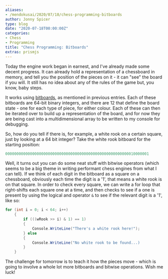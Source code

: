 ```yaml
---
aliases:
- /mendokusai/2020/07/18/chess-programming-bitboards
author: Jonny Spicer
type: blog
date: "2020-07-18T00:00:00Z"
categories:
- Chess
- Programming
title: "Chess Programming: Bitboards"
extras: prismjs
---
```

Today the engine work began in earnest, and I've already made some decent progress. It can already hold a representation of a chessboard in memory, and tell you the position of
the pieces on it - it can "see" the board if you will. It still has no idea about any of the rules of the game but, you know, baby steps.

It works using [bitboards,](https://www.chessprogramming.org/Bitboards) as mentioned in previous entries. Each of these bitboards are 64-bit binary integers, and
there are 12 that define the board state - one for each type of piece, for either colour. Each of these can then be iterated over to build up a representation of the board, and for
now they are being cast into a multidimensional array to be written to my console for debugging.

So, how do you tell if there is, for example, a white rook on a certain square, just by looking at a 64 bit integer? Take the white rook bitboard for the starting position:

```csharp
0000000000000000000000000000000000000000000000000000000010000001
```

Well, it turns out you can do some neat stuff with bitwise operators (which seems to be a big theme in writing performant chess engines from what I can tell). If we think of each
digit in the bitboard as a square on a chessboard, obviously each time the digit is a '1', that means a white rook is on that square. In order to check every square, we can write a
for loop that right-shifts each square one at a time, and then checks to see if a one is present by using the logical and operator ```&``` to see if the relevant digit is a '1', like
so:

```csharp
for (int i = 0; i < 64; i++)
    {
        if (((wRook >> i) & 1) == 1)
        {
            Console.WriteLine("There's a white rook here!");
        } else
        {
            Console.WriteLine("No white rook to be found...)
        }
    }
```

The challenge for tomorrow is to teach it how the pieces move - which is going to involve a whole lot more bitboards and bitwise operations. Wish me luck!
